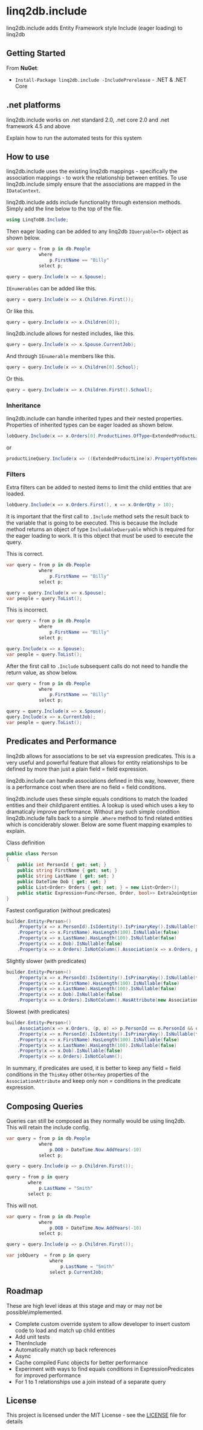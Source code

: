 # linq2db.include

linq2db.include adds Entity Framework style Include (eager loading) to linq2db

## Getting Started

From **NuGet**:
* `Install-Package linq2db.include -IncludePrerelease` - .NET & .NET Core

## .net platforms

linq2db.include works on .net standard 2.0, .net core 2.0 and .net framework 4.5 and above


Explain how to run the automated tests for this system

## How to use

linq2db.include uses the existing linq2db mappings - specifically the association mappings - to work the relationship between entities.  To use linq2db.include simply ensure that the associations are mapped in the `IDataContext`.


linq2db.include adds include functionality through extension methods.  
Simply add the line below to the top of the file.

``` c#
using LinqToDB.Include;
```

Then eager loading can be added to any linq2db `IQueryable<T>` object as shown below.
``` c#
var query = from p in db.People
            where
                p.FirstName == "Billy"
            select p;

query = query.Include(x => x.Spouse);
```

`IEnumerables` can be added like this.
``` c#
query = query.Include(x => x.Children.First());
```
Or like this.
``` c#
query = query.Include(x => x.Children[0]);
```

linq2db.include allows for nested includes, like this.
``` c#
query = query.Include(x => x.Spouse.CurrentJob);
```

And through `IEnumerable` members like this.
``` c#
query = query.Include(x => x.Children[0].School);
```

Or this.

``` c#
query = query.Include(x => x.Children.First().School);
```

### Inheritance

linq2db.include can handle inherited types and their nested properties. Properties of inherited types can be eager loaded as shown below.
``` c#
lobQuery.Include(x => x.Orders[0].ProductLines.OfType<ExtendedProductLine>().First().PropertyOfExtendedClass);
```

or
``` c#
productLineQuery.Include(x => ((ExtendedProductLine)x).PropertyOfExtendedClass);
```

### Filters

Extra filters can be added to nested items to limit the child entities that are loaded.
``` c#
lobQuery.Include(x => x.Orders.First(), x => x.OrderQty > 10);
```


It is important that the first call to `.Include` method sets the result back to the variable that is going to be executed. This is because the Include method returns an object of type `IncludableQueryable` which is required for the eager loading to work.  It is this object that must be used to execute the query.

This is correct.
``` c#
var query = from p in db.People
            where
                p.FirstName == "Billy"
            select p;

query = query.Include(x => x.Spouse);
var people = query.ToList();
```

This is incorrect.
``` c#
var query = from p in db.People
            where
                p.FirstName == "Billy"
            select p;

query.Include(x => x.Spouse);
var people = query.ToList();
```

After the first call to `.Include` subsequent calls do not need to handle the return value, as show below.

``` c#
var query = from p in db.People
            where
                p.FirstName == "Billy"
            select p;

query = query.Include(x => x.Spouse);
query.Include(x => x.CurrentJob);
var people = query.ToList();
```

## Predicates and Performance

linq2db allows for associations to be set via expression predicates.  This is a very useful and powerful feature that allows for entity relationships to be defined by more than just a plain field = field expression.  

linq2db.include can handle associations defined in this way, however, there is a performance cost when there are no field = field conditions.  

linq2db.include uses these simple equals conditions to match the loaded entities and their child\parent entities.  A lookup is used which uses a key to dramaticaly improve performance.  Without any such simple condition linq2db.include falls back to a simple `.Where` method to find related entities which is conciderably slower.  Below are some fluent mapping examples to explain.  

Class definition
``` c#
public class Person
{
    public int PersonId { get; set; }
    public string FirstName { get; set; }
    public string LastName { get; set; }
    public DateTime Dob { get; set; }
    public List<Order> Orders { get; set; } = new List<Order>();
    public static Expression<Func<Person, Order, bool>> ExtraJoinOptions = (p, o) => o.OrderId < 99;
}
```


Fastest configuration (without predicates)

``` c#
builder.Entity<Person>()    
    .Property(x => x.PersonId).IsIdentity().IsPrimaryKey().IsNullable(false)
    .Property(x => x.FirstName).HasLength(100).IsNullable(false)
    .Property(x => x.LastName).HasLength(100).IsNullable(false)
    .Property(x => x.Dob).IsNullable(false)        
    .Property(x => x.Orders).IsNotColumn().Association(x => x.Orders, p => p.PersonId, o => o.First().PersonId);
```

Slightly slower  (with predicates)

``` c#
builder.Entity<Person>()    
    .Property(x => x.PersonId).IsIdentity().IsPrimaryKey().IsNullable(false)
    .Property(x => x.FirstName).HasLength(100).IsNullable(false)
    .Property(x => x.LastName).HasLength(100).IsNullable(false)
    .Property(x => x.Dob).IsNullable(false)        
    .Property(x => x.Orders).IsNotColumn().HasAttribute(new AssociationAttribute { Predicate = personPredicate, ThisKey = nameof(Order.PersonId), OtherKey = nameof(Person.PersonId), CanBeNull = true });

```

Slowest  (with predicates)
``` c#
builder.Entity<Person>()    
    .Association(x => x.Orders, (p, o) => p.PersonId == o.PersonId && o.OrderId < 99)
    .Property(x => x.PersonId).IsIdentity().IsPrimaryKey().IsNullable(false)
    .Property(x => x.FirstName).HasLength(100).IsNullable(false)
    .Property(x => x.LastName).HasLength(100).IsNullable(false)
    .Property(x => x.Dob).IsNullable(false)        
    .Property(x => x.Orders).IsNotColumn();

```

In summary, if predicates are used, it is better to keep any field = field conditions in the `ThisKey` other `OtherKey` properties of the `AssociationAttribute` and keep only non = conditions in the predicate expression.


## Composing Queries

Queries can still be composed as they normally would be using linq2db.  
This will retain the include config.
``` c#
var query = from p in db.People
            where
                p.DOB > DateTime.Now.AddYears(-10)
            select p;

query = query.Include(p => p.Children.First());

query = from p in query
        where
            p.LastName = "Smith"
        select p;
```

This will not.
``` c#
var query = from p in db.People
            where
                p.DOB > DateTime.Now.AddYears(-10)
            select p;

query = query.Include(p => p.Children.First());

var jobQuery  = from p in query
                where
                    p.LastName = "Smith"
                select p.CurrentJob;
```
## Roadmap

These are high level ideas at this stage and may or may not be possible\implemented.

* Complete custom override system to allow developer to insert custom code to load and match up child entities
* Add unit tests
* ThenInclude
* Automatically match up back references
* Async
* Cache compiled Func objects for better performance
* Experiment with ways to find equals conditions in ExpressionPredicates for improved performance
* For 1 to 1 relationships use a join instead of a separate query

## License

This project is licensed under the MIT License - see the [LICENSE](LICENSE) file for details
